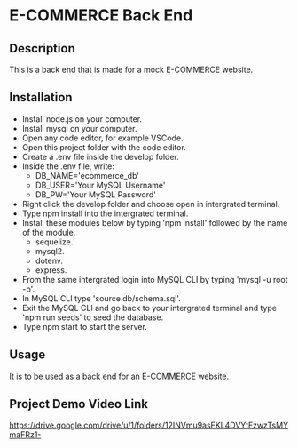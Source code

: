 # E-COMMERCE Back End

## Description
This is a back end that is made for a mock E-COMMERCE website.

## Installation
- Install node.js on your computer.
- Install mysql on your computer.
- Open any code editor, for example VSCode.
- Open this project folder with the code editor.
- Create a .env file inside the develop folder.
- Inside the .env file, write: 
    - DB_NAME='ecommerce_db'
    - DB_USER='Your MySQL Username'
    - DB_PW='Your MySQL Password'
- Right click the develop folder and choose open in intergrated terminal.
- Type npm install into the intergrated terminal.
- Install these modules below by typing 'npm install' followed by the name of the module.
    - sequelize.
    - mysql2.
    - dotenv.
    - express.
- From the same intergrated login into MySQL CLI by typing 'mysql -u root -p'.
- In MySQL CLI type 'source db/schema.sql'.
- Exit the MySQL CLI and go back to your intergrated terminal and type 'npm run seeds' to seed the database.
- Type npm start to start the server.

## Usage
It is to be used as a back end for an E-COMMERCE website.

## Project Demo Video Link
https://drive.google.com/drive/u/1/folders/12INVmu9asFKL4DVYtFzwzTsMYmaFRz1-
